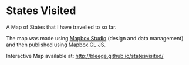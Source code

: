# States Visited
A Map of States that I have travelled to so far.

The map was made using [Mapbox Studio](https://www.mapbox.com/mapbox-studio/) (design and data management) and then published using [Mapbox GL JS](https://www.mapbox.com/mapbox-gl-js/).

Interactive Map available at: http://bleege.github.io/statesvisited/
